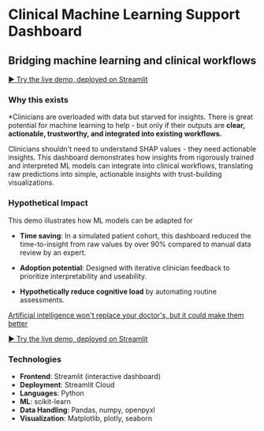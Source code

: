 # Clinical Machine Learning Support Dashboard
## **Bridging machine learning and clinical workflows**

[▶️ Try the live demo, deployed on Streamlit](https://cardiacphenotyping.streamlit.app)

### Why this exists
*Clinicians are overloaded with data but starved for insights. There is great potential for machine learning to help - but only if their outputs are **clear, actionable, trustworthy, and integrated into existing workflows.**

Clinicians shouldn't need to understand SHAP values - they need actionable insights. This dashboard demonstrates how insights from rigorously trained and interpreted ML models can integrate into clinical workflows, translating raw predictions into simple, actionable insights with trust-building visualizations.

### Hypothetical Impact
This demo illustrates how ML models can be adapted for
- **Time saving**: In a simulated patient cohort, this dashboard reduced the time-to-insight from raw values by over 90% compared to manual data review by an expert.

- **Adoption potential**: Designed with iterative clinician feedback to prioritize interpretability and useability.

- **Hypothetically reduce cognitive load** by automating routine assessments.

[Artificial intelligence won't replace your doctor's, but it could make them better](https://newsnetwork.mayoclinic.org/discussion/science-saturday-artificial-intelligence-wont-replace-your-doctors-but-it-could-make-them-better)


[▶️ Try the live demo, deployed on Streamlit](https://cardiacphenotyping.streamlit.app)

### Technologies
- **Frontend**: Streamlit (interactive dashboard)
- **Deployment**: Streamlit Cloud
- **Languages**: Python
- **ML**: scikit-learn
- **Data Handling**: Pandas, numpy, openpyxl
- **Visualization**: Matplotlib, plotly, seaborn